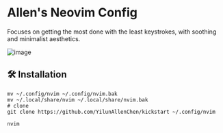 # Allen's Neovim Config
Focuses on getting the most done with the least keystrokes, with soothing and minimalist aesthetics.

![image](https://github.com/user-attachments/assets/6d05f658-cc3d-4e99-bac6-0bb909c656fa)



## 🛠️ Installation
```shell
mv ~/.config/nvim ~/.config/nvim.bak
mv ~/.local/share/nvim ~/.local/share/nvim.bak
# clone
git clone https://github.com/YilunAllenChen/kickstart ~/.config/nvim

nvim
```
